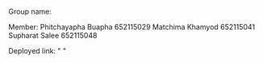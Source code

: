 Group name: 

Member:
Phitchayapha Buapha 652115029
Matchima Khamyod 652115041
Supharat Salee 652115048

Deployed link: " "